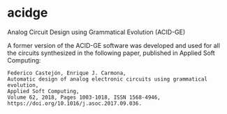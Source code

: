 # acidge
Analog Circuit Design using Grammatical Evolution (ACID-GE)

A former version of the ACID-GE software was developed and used for all the 
circuits synthesized in the following paper, published in 
Applied Soft Computing:

	Federico Castejón, Enrique J. Carmona,
	Automatic design of analog electronic circuits using grammatical evolution,
	Applied Soft Computing,
	Volume 62, 2018, Pages 1003-1018, ISSN 1568-4946,
	https://doi.org/10.1016/j.asoc.2017.09.036.
